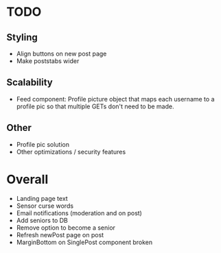 # TODO

## Styling
 * Align buttons on new post page
 * Make poststabs wider

## Scalability
 * Feed component: Profile picture object that maps each username to a profile pic so that multiple GETs don't need to be made.

## Other
 * Profile pic solution
 * Other optimizations / security features

# Overall
 * Landing page text
 * Sensor curse words
 * Email notifications (moderation and on post)
 * Add seniors to DB
 * Remove option to become a senior
 * Refresh newPost page on post
 * MarginBottom on SinglePost component broken
